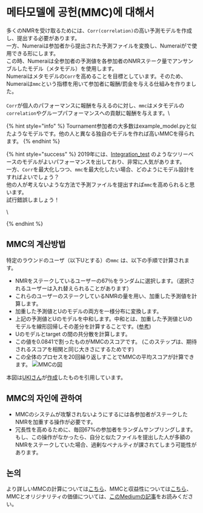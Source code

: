 # 메타모델에 공헌(MMC)에 대해서

多くのNMRを受け取るためには、`Corr(correlation)`の高い予測モデルを作成し、提出する必要があります。\
一方、Numeraiは参加者から提出された予測ファイルを変換し、Numeraiがで使用できる形にします。\
この時、Numeraiは全参加者の予測値を各参加者のNMRステーク量でアンサンブルしたモデル（メタモデル）を使用します。\
Numeraiはメタモデルの`Corr`を高めることを目標としています。そのため、Numeraiは`mmc`という指標を用いて参加者に報酬/罰金を与える仕組みを作りました。\
\
`Corr`が個人のパフォーマンスに報酬を与えるのに対し、`mmc`はメタモデルの`correlation`やグループパフォーマンスへの貢献に報酬を与えます。\


{% hint style="info" %}
Tournament参加者の大多数はexample\_model.pyと似たようなモデルです。他の人と異なる独自のモデルを作れば高いMMCを得られます。
{% endhint %}

{% hint style="success" %}
2019年には、[Integration\_test](https://numer.ai/integration\_test) のようなツリーベースのモデルがよいパフォーマンスを出しており、非常に人気があります。\
一方、`Corr`を最大化しつつ、`mmc`を最大化したい場合、どのようにモデル設計をすればよいでしょう？　\
他の人が考えないような方法で予測ファイルを提出すれば`mmc`を高められると思います。\
試行錯誤しましょう！

\

{% endhint %}

## MMC의 계산방법 <a href="#calculation" id="calculation"></a>

特定のラウンドのユーザ（以下Uとする）の`mmc` は、以下の手順で計算されます。

* NMRをステークしているユーザーの67％をランダムに選択します。（選択されるユーザーは入れ替えられることがあります）
* これらのユーザーのステークしているNMRの量を用い、加重した予測値を計算します。
* 加重した予測値とUのモデルの両方を一様分布に変換します。
* 上記の予測値とUのモデルを中和します。中和とは、加重した予測値とUのモデルを線形回帰しその差分を計算することです。([参考](https://qiita.com/blog\_UKI/items/fb401725288e58c92bd6))
* Uのモデルとtarget の間の共分散を計算します。
* この値を0.0841で割ったものがMMCのスコアです。 (このステップは、期待されるスコアを相関と同じ大きさにするためです)
* この全体のプロセスを20回繰り返しすことでMMCの平均スコアが計算できます。 ![MMCの図](https://qiita-user-contents.imgix.net/https%3A%2F%2Fqiita-image-store.s3.ap-northeast-1.amazonaws.com%2F0%2F562749%2F1dfde04d-9648-7c92-8da3-e23eac997161.png?ixlib=rb-4.0.0\&auto=format\&gif-q=60\&q=75\&w=1400\&fit=max\&s=3f4b1b65c4d915e845070ad5a345846d)

本図は[UKIさん](https://twitter.com/blog\_uki)が[作成](https://qiita.com/blog\_UKI/items/fb401725288e58c92bd6)したものを引用しています。

## MMC의 자인에 관하여 <a href="#design-considerations" id="design-considerations"></a>

* MMCのシステムが攻撃されないようにするには各参加者がステークしたNMRを加重する操作が必要です。
* 冗長性を高めるために、毎回67%の参加者をランダムサンプリングします。もし、この操作がなかったら、自分と似たファイルを提出した人が多額のNMRをステークしていた場合、過剰なペナルティが課されてしまう可能性があります。

## 논의 <a href="#discussion" id="discussion"></a>

より詳しいMMCの計算については[こちら](https://forum.numer.ai/t/mmc2-announcement/93)、MMCと収益性については[こちら](https://forum.numer.ai/t/mmc-staking-change-corr-mmc/698)、MMCとオリジナリティの価値については、[このMediumの記事](https://medium.com/numerai/a-new-data-science-competition-where-being-different-pays-251c2aecc40a)をお読みください。
